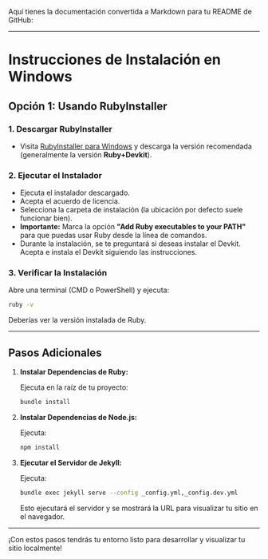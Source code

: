 Aquí tienes la documentación convertida a Markdown para tu README de GitHub:

---

# Instrucciones de Instalación en Windows

## Opción 1: Usando RubyInstaller

### 1. Descargar RubyInstaller
- Visita [RubyInstaller para Windows](https://rubyinstaller.org/) y descarga la versión recomendada (generalmente la versión **Ruby+Devkit**).

### 2. Ejecutar el Instalador
- Ejecuta el instalador descargado.
- Acepta el acuerdo de licencia.
- Selecciona la carpeta de instalación (la ubicación por defecto suele funcionar bien).
- **Importante:** Marca la opción **"Add Ruby executables to your PATH"** para que puedas usar Ruby desde la línea de comandos.
- Durante la instalación, se te preguntará si deseas instalar el Devkit. Acepta e instala el Devkit siguiendo las instrucciones.

### 3. Verificar la Instalación
Abre una terminal (CMD o PowerShell) y ejecuta:

```bash
ruby -v
```

Deberías ver la versión instalada de Ruby.

---

## Pasos Adicionales

1. **Instalar Dependencias de Ruby:**

   Ejecuta en la raíz de tu proyecto:

   ```bash
   bundle install
   ```

2. **Instalar Dependencias de Node.js:**

   Ejecuta:

   ```bash
   npm install
   ```

3. **Ejecutar el Servidor de Jekyll:**

   Ejecuta:

   ```bash
   bundle exec jekyll serve --config _config.yml,_config.dev.yml
   ```

   Esto ejecutará el servidor y se mostrará la URL para visualizar tu sitio en el navegador.

---

¡Con estos pasos tendrás tu entorno listo para desarrollar y visualizar tu sitio localmente!